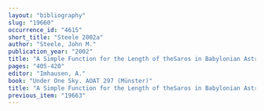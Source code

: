 ```yaml
---
layout: "bibliography"
slug: "19660"
occurrence_id: "4615"
short_title: "Steele 2002a"
author: "Steele, John M."
publication_year: "2002"
title: "A Simple Function for the Length of theSaros in Babylonian Astronomy"
pages: "405-420"
editor: "Imhausen, A."
book: "Under One Sky. AOAT 297 (Münster)"
title: "A Simple Function for the Length of theSaros in Babylonian Astronomy"
previous_item: "19663"
---
```

